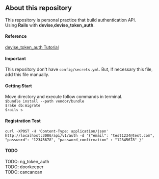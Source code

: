 ## About this repository
This repository is personal practice that build authentication API.  
Using **Rails** with **devise**,**devise_token_auth**.

#### Reference
[devise_token_auth Tutorial](http://www.developingandrails.com/2015/02/api-authentication-with-devisetokenauth.html "devise_token_auth tutorial")

#### Important
This repository don't have `config/secrets.yml`.
But, If necessary this file, add this file manually.

#### Getting Start  
Move directory and execute follow commands in terminal.  
`$bundle install --path vendor/bundle`  
`$rake db:migrate`  
`$rails s`  

#### Registration Test
`curl -XPOST -H 'Content-Type: application/json' http://localhost:3000/api/v1/auth -d '{"email": "test1234@test.com", "password": "12345678", "password_confirmation" : "12345678" }'`

#### TODO
TODO: ng_token_auth  
TODO: doorkeeper  
TODO: cancancan  

